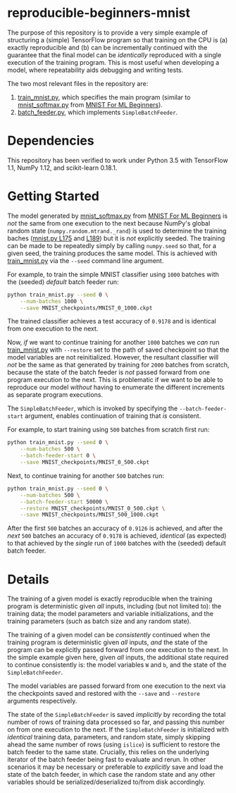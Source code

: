 # reproducible-beginners-mnist

The purpose of this repository is to provide a very simple example of
structuring a (simple) TensorFlow program so that training on the CPU is (a)
exactly reproducible and (b) can be incrementally continued with the guarantee
that the final model can be _identically_ reproduced with a single execution of
the training program. This is most useful when developing a model, where
repeatability aids debugging and writing tests.

The two most relevant files in the repository are:
1. [train_mnist.py](train_mnist.py), which specifies the main program (similar
   to [mnist_softmax.py][mnist_softmax.py] from
   [MNIST For ML Beginners][MNIST For ML Beginners]).
2. [batch_feeder.py](batch_feeder.py), which implements `SimpleBatchFeeder`.


# Dependencies

This repository has been verified to work under Python 3.5 with TensorFlow 1.1,
NumPy 1.12, and scikit-learn 0.18.1.


# Getting Started

The model generated by [mnist_softmax.py][mnist_softmax.py]
from [MNIST For ML Beginners][MNIST For ML Beginners] is *not* the same from one
execution to the next because NumPy's global random state
(`numpy.random.mtrand._rand`) is used to determine the training baches
([mnist.py L175][mnist.py_L175] and [L189][mnist.py_L189]) but it is *not*
explicitly seeded. The training can be made to be repeatedly simply by calling
`numpy.seed` so that, for a given seed, the training produces the same
model. This is achieved with [train_mnist.py](train_mnist.py) via the `--seed`
command line argument.

For example, to train the simple MNIST classifier using `1000` batches with the
(seeded) _default_ batch feeder run:
```bash
python train_mnist.py --seed 0 \
    --num-batches 1000 \
    --save MNIST_checkpoints/MNIST_0_1000.ckpt
```

The trained classifier achieves a test accuracy of `0.9178` and is identical
from one execution to the next.

Now, _if_ we want to continue training for another `1000` batches we _can_
run [train_mnist.py](train_mnist.py) with `--restore` set to the path of saved
checkpoint so that the model variables are not reinitialized. However, the
resultant classifier will *not* be the same as that generated by training for
`2000` batches from scratch, because the state of the batch feeder is *not*
passed forward from one program execution to the next. This is problematic if we
want to be able to reproduce our model _without_ having to enumerate the
different increments as separate program executions.

The `SimpleBatchFeeder`, which is invoked by specifying the
`--batch-feeder-start` argument, enables continuation of training that _is_
consistent.

For example, to start training using `500` batches from scratch first run:
```bash
python train_mnist.py --seed 0 \
    --num-batches 500 \
    --batch-feeder-start 0 \
    --save MNIST_checkpoints/MNIST_0_500.ckpt
```
Next, to continue training for another `500` batches run:
```bash
python train_mnist.py --seed 0 \
    --num-batches 500 \
    --batch-feeder-start 50000 \
    --restore MNIST_checkpoints/MNIST_0_500.ckpt \
    --save MNIST_checkpoints/MNIST_500_1000.ckpt
```
After the first `500` batches an accuracy of `0.9126` is achieved, and after the
_next_ `500` batches an accuracy of `0.9178` is achieved, *identical* (as
expected) to that achieved by the _single_ run of `1000` batches with the
(seeded) default batch feeder.


# Details

The training of a given model is exactly reproducible when the training program
is deterministic given _all_ inputs, including (but not limited to): the
training data; the model parameters and variable initializations, and the
training parameters (such as batch size and any random state).

The training of a given model can be _consistently_ continued when the training
program is deterministic given _all_ inputs, _and_ the state of the program can
be explicitly passed forward from one execution to the next. In the simple
example given here, given _all_ inputs, the additional state required to
continue consistently is: the model variables `W` and `b`, and the state of the
`SimpleBatchFeeder`.

The model variables are passed forward from one execution to the next via the
checkpoints saved and restored with the `--save` and `--restore` arguments
respectively.

The state of the `SimpleBatchFeeder` is saved _implicitly_ by recording the
total number of rows of training data processed so far, and passing this number
on from one execution to the next. If the `SimpleBatchFeeder` is initialized
with _identical_ training data, parameters, and random state, simply skipping
ahead the same number of rows (using `islice`) is sufficient to restore the
batch feeder to the same state. Crucially, this relies on the underlying
iterator of the batch feeder being fast to evaluate and rerun. In other
scenarios it may be necessary or preferable to _explicitly_ save and load the
state of the batch feeder, in which case the random state and any other
variables should be serialized/deserialized to/from disk accordingly.

[mnist_softmax.py]: https://github.com/tensorflow/tensorflow/blob/master/tensorflow/examples/tutorials/mnist/mnist_softmax.py
[MNIST For ML Beginners]: https://www.tensorflow.org/get_started/mnist/beginners
[mnist.py_L175]: https://github.com/tensorflow/tensorflow/blob/74c8e5fa8f8131c5cc69037ac51d9667c7c68950/tensorflow/contrib/learn/python/learn/datasets/mnist.py#175
[mnist.py_L189]: https://github.com/tensorflow/tensorflow/blob/74c8e5fa8f8131c5cc69037ac51d9667c7c68950/tensorflow/contrib/learn/python/learn/datasets/mnist.py#189
